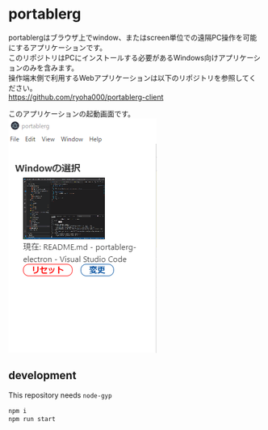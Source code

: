 # portablerg

portablergはブラウザ上でwindow、またはscreen単位での遠隔PC操作を可能にするアプリケーションです。  
このリポジトリはPCにインストールする必要があるWindows向けアプリケーションのみを含みます。  
操作端末側で利用するWebアプリケーションは以下のリポジトリを参照してください。  
https://github.com/ryoha000/portablerg-client

このアプリケーションの起動画面です。  
![demo](https://raw.githubusercontent.com/ryoha000/portablerg-electron/master/public/demo.png "demo")

## development
This repository needs `node-gyp`  
```
npm i
npm run start
```
